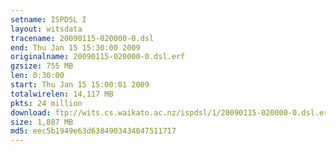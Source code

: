 ```yaml
---
setname: ISPDSL I
layout: witsdata
tracename: 20090115-020000-0.dsl
end: Thu Jan 15 15:30:00 2009
originalname: 20090115-020000-0.dsl.erf
gzsize: 755 MB
len: 0:30:00
start: Thu Jan 15 15:00:01 2009
totalwirelen: 14,117 MB
pkts: 24 million
download: ftp://wits.cs.waikato.ac.nz/ispdsl/1/20090115-020000-0.dsl.erf.gz
size: 1,887 MB
md5: eec5b1949e63d6384903434047511717
---
```

